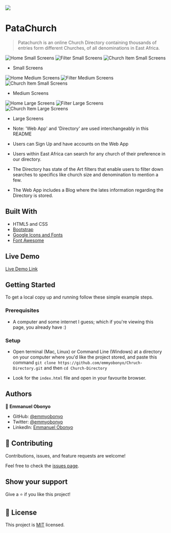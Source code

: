 ![](https://img.shields.io/badge/Microverse-blueviolet)

# PataChurch

> Patachurch is an online Church Directory containing thousands of entries form different Churches, of all denominations in East Africa. 

![Home Small Screens](./images/pc-small.png)
![Filter Small Screens](./images/pc-small-2.png)
![Church Item Small Screens](./church-item-ss.png)

- Small Screens

![Home Medium Screens](./images/main-ms.png)
![Filter Medium Screens](./images/filter-ms.png)
![Church Item Small Screens](./ci-ms.png)

- Medium Screens

![Home Large Screens](./images/main-ls.png)
![Filter Large Screens](./images/filter-ms.png)
![Church Item Large Screens](./ci-ls.png)

- Large Screens

- Note: 'Web App' and 'Directory' are used interchangeably in this README
- Users can Sign Up and have accounts on the Web App
- Users within East Africa can search for any church of their preference in our directory.
- The Directory has state of the Art filters that enable users to filter down searches to specifics like church size and denomination to mention a few.
- The Web App includes a Blog where the lates information regarding the Directory is stored.

## Built With

- HTML5 and CSS
- [Bootstrap](https://getbootstrap.com/)
- [Google Icons and Fonts](https://fonts.google.com/)
- [Font Awesome](https://fontawesome.com/)

## Live Demo

[Live Demo Link](https://emmyobonyo.github.io/Chruch-Directory/)


## Getting Started

To get a local copy up and running follow these simple example steps.

### Prerequisites

- A computer and some internet I guess; which if you're viewing this page, you already have :)

### Setup

- Open terminal (Mac, Linux) or Command Line (Windows) at a directory on your computer where you'd like the project stored, and paste this command `git clone https://github.com/emmyobonyo/Chruch-Directory.git` and then `cd Church-Directory`

- Look for the `index.html` file and open in your favourite browser.


## Authors

👤 **Emmanuel Obonyo**

- GitHub: [@emmyobonyo](https://github.com/emmyobonyo)
- Twitter: [@emmyobonyo](https://twitter.com/emmyobonyo)
- LinkedIn: [Emmanuel Obonyo](https://www.linkedin.com/in/emmanuel-obonyo-3728a2200/)

## 🤝 Contributing

Contributions, issues, and feature requests are welcome!

Feel free to check the [issues page](https://github.com/emmyobonyo/Chruch-Directory/issues).

## Show your support

Give a ⭐️ if you like this project!


## 📝 License

This project is [MIT](./MIT.md) licensed.
